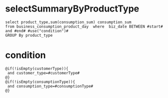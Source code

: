 selectSummaryByProductType
===
	select product_type,sum(consumption_sum) consumption_sum 
	from business_consumption_product_day  where  biz_date BETWEEN #start# and #end# #use("condition")# 
    GROUP By product_type

condition
===
	@if(!isEmpty(customerType)){
	 and customer_type=#customerType#
	@}	
	@if(!isEmpty(consumptionType)){
	 and consumption_type=#consumptionType#
	@}